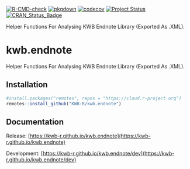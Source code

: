 [![R-CMD-check](https://github.com/KWB-R/kwb.endnote/workflows/R-CMD-check/badge.svg)](https://github.com/KWB-R/kwb.endnote/actions?query=workflow%3AR-CMD-check)
[![pkgdown](https://github.com/KWB-R/kwb.endnote/workflows/pkgdown/badge.svg)](https://github.com/KWB-R/kwb.endnote/actions?query=workflow%3Apkgdown)
[![codecov](https://codecov.io/github/KWB-R/kwb.endnote/branch/master/graphs/badge.svg)](https://codecov.io/github/KWB-R/kwb.endnote)
[![Project Status](https://img.shields.io/badge/lifecycle-experimental-orange.svg)](https://www.tidyverse.org/lifecycle/#experimental)
[![CRAN_Status_Badge](https://www.r-pkg.org/badges/version/kwb.endnote)]()

Helper Functions For Analysing KWB Endnote Library
(Exported As .XML).

# kwb.endnote

Helper Functions For Analysing KWB Endnote Library
(Exported As .XML).

## Installation

```r
#install.packages("remotes", repos = "https://cloud.r-project.org")
remotes::install_github("KWB-R/kwb.endnote")
```

## Documentation

Release: [https://kwb-r.github.io/kwb.endnote](https://kwb-r.github.io/kwb.endnote)

Development: [https://kwb-r.github.io/kwb.endnote/dev](https://kwb-r.github.io/kwb.endnote/dev)
